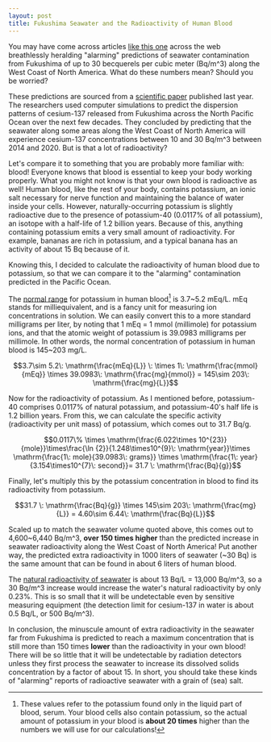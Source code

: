 ```yaml
---
layout: post
title: Fukushima Seawater and the Radioactivity of Human Blood
---
```


You may have come across articles [like this one](http://www.naturalnews.com/043585_fukushima_radiation_pacific_ocean_marine_science_organization.html) across the web breathlessly heralding "alarming" predictions of seawater contamination from Fukushima of up to 30 becquerels per cubic meter (Bq/m^3) along the West Coast of North America. What do these numbers mean? Should you be worried?

<!--more-->

These predictions are sourced from a [scientific paper](http://www.sciencedirect.com/science/article/pii/S096706371300112X) published last year. The researchers used computer simulations to predict the dispersion patterns of cesium-137 released from Fukushima across the North Pacific Ocean over the next few decades. They concluded by predicting that the seawater along some areas along the West Coast of North America will experience cesium-137 concentrations between 10 and 30 Bq/m^3 between 2014 and 2020. But is that a lot of radioactivity?

Let's compare it to something that you are probably more familiar with: blood! Everyone knows that blood is essential to keep your body working properly. What you might not know is that your own blood is radioactive as well! Human blood, like the rest of your body, contains potassium, an ionic salt necessary for nerve function and maintaining the balance of water inside your cells. However, naturally-occurring potassium is slightly radioactive due to the presence of potassium-40 (0.0117% of all potassium), an isotope with a half-life of 1.2 billion years. Because of this, anything containing potassium emits a very small amount of radioactivity. For example, bananas are rich in potassium, and a typical banana has an activity of about 15 Bq because of it.

Knowing this, I decided to calculate the radioactivity of human blood due to potassium, so that we can compare it to the "alarming" contamination predicted in the Pacific Ocean.

The [normal range](http://www.nlm.nih.gov/medlineplus/ency/article/003484.htm) for potassium in human blood[^1] is 3.7~5.2 mEq/L. mEq stands for milliequivalent, and is a fancy unit for measuring ion concentrations in solution. We can easily convert this to a more standard milligrams per liter, by noting that 1 mEq = 1 mmol (millimole) for potassium ions, and that the atomic weight of potassium is 39.0983 milligrams per millimole. In other words, the normal concentration of potassium in human blood is 145~203 mg/L.

[^1]: These values refer to the potassium found only in the liquid part of blood, serum. Your blood cells also contain potassium, so the actual amount of potassium in your blood is **about 20 times** higher than the numbers we will use for our calculations!

$$3.7\sim 5.2\: \mathrm{\frac{mEq}{L}} \: \times 1\: \mathrm{\frac{mmol}{mEq}} \times 39.0983\: \mathrm{\frac{mg}{mmol}} =  145\sim 203\: \mathrm{\frac{mg}{L}}$$

Now for the radioactivity of potassium. As I mentioned before, potassium-40 comprises 0.0117% of natural potassium, and potassium-40's half life is 1.2 billion years. From this, we can calculate the specific activity (radioactivity per unit mass) of potassium, which comes out to 31.7 Bq/g.

$$0.0117\% \times \mathrm{\frac{6.022\times 10^{23}}{mole}}\times\frac{\ln {2}}{1.248\times10^{9}\: \mathrm{year}}\times \mathrm{\frac{1\: mole}{39.0983\: grams}} \times \mathrm{\frac{1\: year}{3.154\times10^{7}\: second}}= 31.7 \: \mathrm{\frac{Bq}{g}}$$

Finally, let's multiply this by the potassium concentration in blood to find its radioactivity from potassium.

$$31.7 \: \mathrm{\frac{Bq}{g}} \times 145\sim 203\: \mathrm{\frac{mg}{L}} = 4.60\sim 6.44\: \mathrm{\frac{Bq}{L}}$$

Scaled up to match the seawater volume quoted above, this comes out to 4,600~6,440 Bq/m^3, **over 150 times higher** than the predicted increase in seawater radioactivity along the West Coast of North America! Put another way, the predicted extra radioactivity in 1000 liters of seawater (~30 Bq) is the same amount that can be found in about 6 liters of human blood.

The [natural radioactivity of seawater](http://www.dailykos.com/story/2013/11/07/1253941/-Putting-Fukushima-in-Perspetive-A-primer-on-radioactivity-in-the-Ocean#) is about 13 Bq/L = 13,000 Bq/m^3, so a 30 Bq/m^3 increase would increase the water's natural radioactivity by only 0.23%. This is so small that it will be undetectable even by sensitive measuring equipment (the detection limit for cesium-137 in water is about 0.5 Bq/L, or 500 Bq/m^3).

In conclusion, the minuscule amount of extra radioactivity in the seawater far from Fukushima is predicted to reach a maximum concentration that is still more than 150 times **lower** than the radioactivity in your own blood! There will be so little that it will be undetectable by radiation detectors unless they first process the seawater to increase its dissolved solids concentration by a factor of about 15. In short, you should take these kinds of "alarming" reports of radioactive seawater with a grain of (sea) salt.
